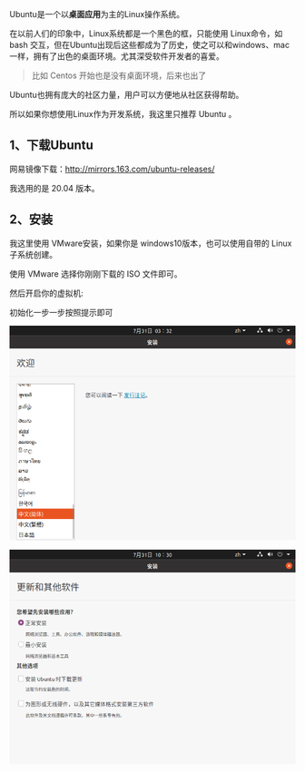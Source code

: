 

Ubuntu是一个以**桌面应用**为主的Linux操作系统。



在以前人们的印象中，Linux系统都是一个黑色的框，只能使用 Linux命令，如 bash 交互，但在Ubuntu出现后这些都成为了历史，使之可以和windows、mac 一样，拥有了出色的桌面环境。尤其深受软件开发者的喜爱。

> 比如 Centos  开始也是没有桌面环境，后来也出了

 

Ubuntu也拥有庞大的社区力量，用户可以方便地从社区获得帮助。



所以如果你想使用Linux作为开发系统，我这里只推荐 Ubuntu 。



## 1、下载Ubuntu

网易镜像下载：http://mirrors.163.com/ubuntu-releases/



我选用的是 20.04 版本。



## 2、安装

我这里使用 VMware安装，如果你是 windows10版本，也可以使用自带的 Linux子系统创建。



使用 VMware 选择你刚刚下载的 ISO 文件即可。



然后开启你的虚拟机:



初始化一步一步按照提示即可

![](picture/image-20220731113439575.png)

![](picture/image-20220731183145862.png)